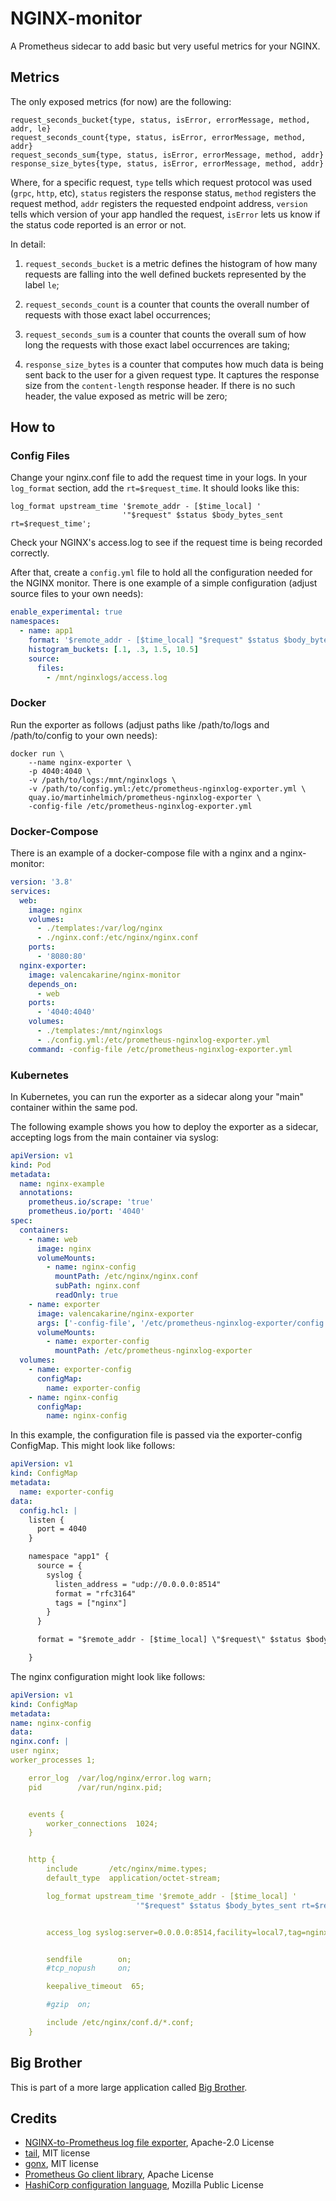# NGINX-monitor

A Prometheus sidecar to add basic but very useful metrics for your NGINX.

## Metrics

The only exposed metrics (for now) are the following:

```
request_seconds_bucket{type, status, isError, errorMessage, method, addr, le}
request_seconds_count{type, status, isError, errorMessage, method, addr}
request_seconds_sum{type, status, isError, errorMessage, method, addr}
response_size_bytes{type, status, isError, errorMessage, method, addr}
```

Where, for a specific request, `type` tells which request protocol was used (`grpc`, `http`, etc), `status` registers the response status, `method` registers the request method, `addr` registers the requested endpoint address, `version` tells which version of your app handled the request, `isError` lets us know if the status code reported is an error or not.

In detail:

1. `request_seconds_bucket` is a metric defines the histogram of how many requests are falling into the well defined buckets represented by the label `le`;

2. `request_seconds_count` is a counter that counts the overall number of requests with those exact label occurrences;

3. `request_seconds_sum` is a counter that counts the overall sum of how long the requests with those exact label occurrences are taking;

4. `response_size_bytes` is a counter that computes how much data is being sent back to the user for a given request type. It captures the response size from the `content-length` response header. If there is no such header, the value exposed as metric will be zero;

## How to

### Config Files

Change your nginx.conf file to add the request time in your logs. In your `log_format` section, add the `rt=$request_time`. It should looks like this:

```
log_format upstream_time '$remote_addr - [$time_local] '
                         '"$request" $status $body_bytes_sent rt=$request_time';
```

Check your NGINX's access.log to see if the request time is being recorded correctly.

After that, create a `config.yml` file to hold all the configuration needed for the NGINX monitor. There is one example of a simple configuration (adjust source files to your own needs):

```yml
enable_experimental: true
namespaces:
  - name: app1
    format: '$remote_addr - [$time_local] "$request" $status $body_bytes_sent rt=$request_time'
    histogram_buckets: [.1, .3, 1.5, 10.5]
    source:
      files:
        - /mnt/nginxlogs/access.log
```

### Docker

Run the exporter as follows (adjust paths like /path/to/logs and /path/to/config to your own needs):

```
docker run \
    --name nginx-exporter \
    -p 4040:4040 \
    -v /path/to/logs:/mnt/nginxlogs \
    -v /path/to/config.yml:/etc/prometheus-nginxlog-exporter.yml \
    quay.io/martinhelmich/prometheus-nginxlog-exporter \
    -config-file /etc/prometheus-nginxlog-exporter.yml
```

### Docker-Compose

There is an example of a docker-compose file with a nginx and a nginx-monitor:

```yml
version: '3.8'
services:
  web:
    image: nginx
    volumes:
      - ./templates:/var/log/nginx
      - ./nginx.conf:/etc/nginx/nginx.conf
    ports:
      - '8080:80'
  nginx-exporter:
    image: valencakarine/nginx-monitor
    depends_on:
      - web
    ports:
      - '4040:4040'
    volumes:
      - ./templates:/mnt/nginxlogs
      - ./config.yml:/etc/prometheus-nginxlog-exporter.yml
    command: -config-file /etc/prometheus-nginxlog-exporter.yml
```

### Kubernetes

In Kubernetes, you can run the exporter as a sidecar along your "main" container within the same pod.

The following example shows you how to deploy the exporter as a sidecar, accepting logs from the main container via syslog:

```yml
apiVersion: v1
kind: Pod
metadata:
  name: nginx-example
  annotations:
    prometheus.io/scrape: 'true'
    prometheus.io/port: '4040'
spec:
  containers:
    - name: web
      image: nginx
      volumeMounts:
        - name: nginx-config
          mountPath: /etc/nginx/nginx.conf
          subPath: nginx.conf
          readOnly: true
    - name: exporter
      image: valencakarine/nginx-exporter
      args: ['-config-file', '/etc/prometheus-nginxlog-exporter/config.hcl']
      volumeMounts:
        - name: exporter-config
          mountPath: /etc/prometheus-nginxlog-exporter
  volumes:
    - name: exporter-config
      configMap:
        name: exporter-config
    - name: nginx-config
      configMap:
        name: nginx-config
```

In this example, the configuration file is passed via the exporter-config ConfigMap. This might look like follows:

```yml
apiVersion: v1
kind: ConfigMap
metadata:
  name: exporter-config
data:
  config.hcl: |
    listen {
      port = 4040
    }

    namespace "app1" {
      source = {
        syslog {
          listen_address = "udp://0.0.0.0:8514"
          format = "rfc3164"
          tags = ["nginx"]
        }
      }

      format = "$remote_addr - [$time_local] \"$request\" $status $body_bytes_sent rt=$request_time"

    }
```

The nginx configuration might look like follows:

```yml
apiVersion: v1
kind: ConfigMap
metadata:
name: nginx-config
data:
nginx.conf: |
user nginx;
worker_processes 1;

    error_log  /var/log/nginx/error.log warn;
    pid        /var/run/nginx.pid;


    events {
        worker_connections  1024;
    }


    http {
        include       /etc/nginx/mime.types;
        default_type  application/octet-stream;

        log_format upstream_time '$remote_addr - [$time_local] '
                            '"$request" $status $body_bytes_sent rt=$request_time';


        access_log syslog:server=0.0.0.0:8514,facility=local7,tag=nginx upstream_time;


        sendfile        on;
        #tcp_nopush     on;

        keepalive_timeout  65;

        #gzip  on;

        include /etc/nginx/conf.d/*.conf;
    }

```

## Big Brother

This is part of a more large application called [Big Brother](https://github.com/labbsr0x/big-brother).

## Credits

- [NGINX-to-Prometheus log file exporter](https://github.com/martin-helmich/prometheus-nginxlog-exporter), Apache-2.0 License
- [tail](https://github.com/hpcloud/tail), MIT license
- [gonx](https://github.com/satyrius/gonx), MIT license
- [Prometheus Go client library](https://github.com/prometheus/client_golang), Apache License
- [HashiCorp configuration language](https://github.com/hashicorp/hcl), Mozilla Public License
